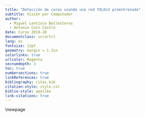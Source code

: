 ```yaml
---
title: "Detección de caras usando una red YOLOv3 preentrenada"
subtitle: Visión por Computador
author:
  - Miguel Lentisco Ballesteros
  - Antonio Coín Castro
date: Curso 2019-20
documentclass: scrartcl
lang: es
fontsize: 12pt
geometry: margin = 1.3in
colorlinks: true
urlcolor: Magenta
secnumdepth: 3
toc: true
numbersections: true
linkReferences: true
bibliography: citas.bib
citation-style: style.csl
biblio-style: apalike
link-citations: true
---
```


\newpage
